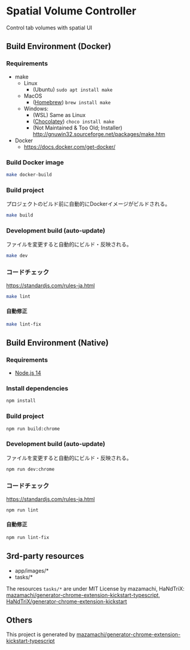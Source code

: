# Spatial Volume Controller

Control tab volumes with spatial UI


## Build Environment (Docker)
### Requirements
- make
	- Linux
		- (Ubuntu) `sudo apt install make`
	- MacOS
		- ([Homebrew](https://brew.sh/)) `brew install make`
	- Windows:
		- (WSL) Same as Linux
		- ([Chocolatey](https://chocolatey.org/install)) `choco install make`
		- (Not Maintained & Too Old; Installer) http://gnuwin32.sourceforge.net/packages/make.htm
- Docker
	- https://docs.docker.com/get-docker/

### Build Docker image
```sh
make docker-build
```

### Build project
プロジェクトのビルド前に自動的にDockerイメージがビルドされる。

```sh
make build
```

### Development build (auto-update)
ファイルを変更すると自動的にビルド・反映される。

```sh
make dev
```

### コードチェック
https://standardjs.com/rules-ja.html

```sh
make lint
```

#### 自動修正
```sh
make lint-fix
```


## Build Environment (Native)
### Requirements
- [Node.js 14](https://nodejs.org/ja/download/)

### Install dependencies
```sh
npm install
```

### Build project
```sh
npm run build:chrome
```

### Development build (auto-update)
ファイルを変更すると自動的にビルド・反映される。

```sh
npm run dev:chrome
```

### コードチェック
https://standardjs.com/rules-ja.html

```sh
npm run lint
```

#### 自動修正

```sh
npm run lint-fix
```

## 3rd-party resources
- app/images/*
- tasks/*

The resources `tasks/*` are under MIT License by mazamachi, HaNdTriX: [mazamachi/generator-chrome-extension-kickstart-typescript](https://github.com/mazamachi/generator-chrome-extension-kickstart-typescript/tree/d8e455b5d750084e9d27c9f84c536a4b83d4b72b), [HaNdTriX/generator-chrome-extension-kickstart](https://github.com/HaNdTriX/generator-chrome-extension-kickstart)

## Others
This project is generated by [mazamachi/generator-chrome-extension-kickstart-typescript](https://github.com/mazamachi/generator-chrome-extension-kickstart-typescript/tree/d8e455b5d750084e9d27c9f84c536a4b83d4b72b)
